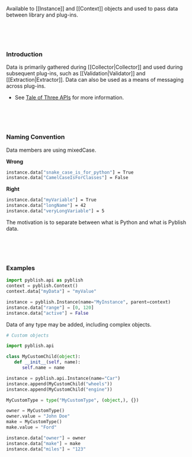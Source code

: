 Available to [[Instance]] and [[Context]] objects and used to pass data between library and plug-ins.

<br>
<br>
<br>

### Introduction

Data is primarily gathered during [[Collector|Collector]] and used during subsequent plug-ins, such as [[Validation|Validator]] and [[Extraction|Extractor]]. Data can also be used as a means of messaging across plug-ins.

- See [Tale of Three APIs](https://github.com/pyblish/pyblish/wiki/Tale-of-Three-APIs) for more information.

<br>
<br>
<br>

### Naming Convention

Data members are using mixedCase.

**Wrong**

```bash
instance.data["snake_case_is_for_python"] = True
instance.data["CamelCaseIsForClasses"] = False
```

**Right**
```bash
instance.data["myVariable"] = True
instance.data["longName"] = 42
instance.data["veryLongVariable"] = 5
```

The motivation is to separate between what is Python and what is Pyblish data.

<br>
<br>
<br>

### Examples

```python
import pyblish.api as pyblish
context = pyblish.Context()
context.data["myData"] = "myValue"

instance = pyblish.Instance(name="MyInstance", parent=context)
instance.data["range"] = [0, 120]
instance.data["active"] = False
```

Data of any type may be added, including complex objects.

```python
# Custom objects

import pyblish.api

class MyCustomChild(object):
   def __init__(self, name):
      self.name = name

instance = pyblish.api.Instance(name="Car")
instance.append(MyCustomChild("wheels"))
instance.append(MyCustomChild("engine"))

MyCustomType = type("MyCustomType", (object,), {})

owner = MyCustomType()
owner.value = "John Doe"
make = MyCustomType()
make.value = "Ford"

instance.data["owner"] = owner
instance.data["make"] = make
instance.data["miles"] = "123"
```